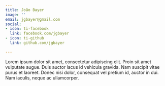 ```yaml
---
title: João Bayer
image: ''
email: jgbayer@gmail.com
social:
- icon: ti-facebook
  link: facebook.com/jgbayer
- icon: ti-github
  link: github.com/jgbayer

---
```

Lorem ipsum dolor sit amet, consectetur adipiscing elit. Proin sit amet vulputate augue. Duis auctor lacus id vehicula gravida. Nam suscipit vitae purus et laoreet.
Donec nisi dolor, consequat vel pretium id, auctor in dui. Nam iaculis, neque ac ullamcorper.